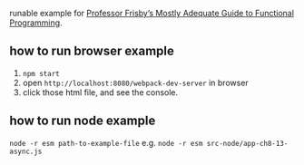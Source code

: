 runable example for [Professor Frisby’s Mostly Adequate Guide to Functional Programming](https://github.com/MostlyAdequate/mostly-adequate-guide).

## how to run browser example
1. `npm start`
2. open `http://localhost:8080/webpack-dev-server` in browser
3. click those html file, and see the console.

## how to run node example

`node -r esm path-to-example-file` e.g. `node -r esm src-node/app-ch8-13-async.js`
